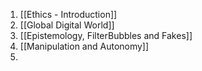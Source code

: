 1. [[Ethics - Introduction]]
2. [[Global Digital World]]
3. [[Epistemology, FilterBubbles and Fakes]]
4. [[Manipulation and Autonomy]]
5. 